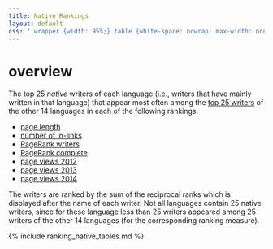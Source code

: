 ```yaml
---
title: Native Rankings
layout: default
css: ".wrapper {width: 95%;} table {white-space: nowrap; max-width: none; width: auto;} .table-overflow {overflow: auto;margin-bottom: 2em;}"
---
```


# overview

The top 25 *native* writers of each language (i.e., writers that have
mainly written in that language) that appear most often among the
[top 25 writers](ranking.html) of the other 14 languages in each of
the following rankings:

- [page length](#page-length)
- [number of in-links](#number-of-in-links)
- [PageRank writers](#pagerank-writers)
- [PageRank complete](#pagerank-complete)
- [page views 2012](#page-views-2012)
- [page views 2013](#page-views-2013)
- [page views 2014](#page-views-2014)

The writers are ranked by the sum of the reciprocal ranks which is
displayed after the name of each writer. Not all languages contain 25
native writers, since for these language less than 25 writers appeared
among 25 writers of the other 14 languages (for the corresponding
ranking measure).

{% include ranking_native_tables.md %}
